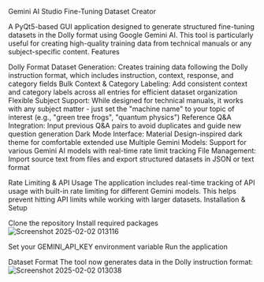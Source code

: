 Gemini AI Studio Fine-Tuning Dataset Creator


A PyQt5-based GUI application designed to generate structured fine-tuning datasets in the Dolly format using Google Gemini AI. This tool is particularly useful for creating high-quality training data from technical manuals or any subject-specific content.
Features

Dolly Format Dataset Generation: Creates training data following the Dolly instruction format, which includes instruction, context, response, and category fields
Bulk Context & Category Labeling: Add consistent context and category labels across all entries for efficient dataset organization
Flexible Subject Support: While designed for technical manuals, it works with any subject matter - just set the "machine name" to your topic of interest (e.g., "green tree frogs", "quantum physics")
Reference Q&A Integration: Input previous Q&A pairs to avoid duplicates and guide new question generation
Dark Mode Interface: Material Design-inspired dark theme for comfortable extended use
Multiple Gemini Models: Support for various Gemini AI models with real-time rate limit tracking
File Management: Import source text from files and export structured datasets in JSON or text format

Rate Limiting & API Usage
The application includes real-time tracking of API usage with built-in rate limiting for different Gemini models. This helps prevent hitting API limits while working with larger datasets.
Installation & Setup

Clone the repository
Install required packages![Screenshot 2025-02-02 013116](https://github.com/user-attachments/assets/8cb04008-a886-417b-b906-b4688aaa0756)

Set your GEMINI_API_KEY environment variable
Run the application

Dataset Format
The tool now generates data in the Dolly instruction format:
![Screenshot 2025-02-02 013038](https://github.com/user-attachments/assets/aa07fe50-8028-419e-931b-a47a4725ebe1)
